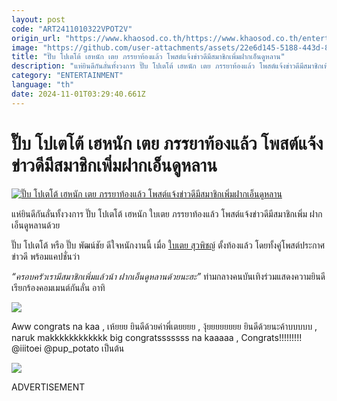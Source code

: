 ```yaml
---
layout: post
code: "ART2411010322VPOT2V"
origin_url: "https://www.khaosod.co.th/https://www.khaosod.co.th/entertainment/news_9485594"
image: "https://github.com/user-attachments/assets/22e6d145-5188-443d-8fc9-a82bd946e0c0"
title: "ปั๊บ โปเตโต้ เฮหนัก เตย ภรรยาท้องแล้ว โพสต์แจ้งข่าวดีมีสมาชิกเพิ่มฝากเอ็นดูหลาน"
description: "แห่ยินดีกันลั่นทั้งวงการ ปั๊บ โปเตโต้ เฮหนัก เตย ภรรยาท้องแล้ว โพสต์แจ้งข่าวดีมีสมาชิกเพิ่ม ฝากเอ็นดูหลานด้วยปั๊บ โปเตโต้ หรือ ปั๊บ พัฒน์ชัย ดีใจหนักงานนี้"
category: "ENTERTAINMENT"
language: "th"
date: 2024-11-01T03:29:40.661Z
---
```


# ปั๊บ โปเตโต้ เฮหนัก เตย ภรรยาท้องแล้ว โพสต์แจ้งข่าวดีมีสมาชิกเพิ่มฝากเอ็นดูหลาน

[![ปั๊บ โปเตโต้ เฮหนัก เตย ภรรยาท้องแล้ว โพสต์แจ้งข่าวดีมีสมาชิกเพิ่มฝากเอ็นดูหลาน](https://www.khaosod.co.th/wpapp/uploads/2024/11/puptoeibaby111679998.jpg "ปั๊บ โปเตโต้ เฮหนัก เตย ภรรยาท้องแล้ว โพสต์แจ้งข่าวดีมีสมาชิกเพิ่มฝากเอ็นดูหลาน")](https://www.khaosod.co.th/wpapp/uploads/2024/11/puptoeibaby111679998.jpg)

แห่ยินดีกันลั่นทั้งวงการ ปั๊บ โปเตโต้ เฮหนัก ใบเตย ภรรยาท้องแล้ว โพสต์แจ้งข่าวดีมีสมาชิกเพิ่ม ฝากเอ็นดูหลานด้วย

ปั๊บ โปเตโต้ หรือ ปั๊บ พัฒน์ชัย ดีใจหนักงานนี้ เมื่อ [ใบเตย สุวพิชญ์](https://www.instagram.com/p/DBz4vDvSuMv/) ตั้งท้องแล้ว โดยทั้งคู่โพสต์ประกาศข่าวดี พร้อมแคปชั่นว่า

_“ครอบครัวเรามีสมาชิกเพิ่มแล้วน้า ฝากเอ็นดูหลานด้วยนะฮะ”_ ท่ามกลางคนบันเทิงร่วมแสดงความยินดี เรียกร้องคอมเมนต์กันลั่น อาทิ

[![](https://www.khaosod.co.th/wpapp/uploads/2024/11/puptoeibaby111671.jpg)](https://www.khaosod.co.th/wpapp/uploads/2024/11/puptoeibaby111671.jpg)

Aww congrats na kaa , เห้ยยย ยินดีด้วยค่าพี่เตยยยย , งุ้ยยยยยยยย ยินดีด้วยนะค้าบบบบบ ,  
naruk makkkkkkkkkkkk big congratsssssss na kaaaaa , Congrats!!!!!!!!! @iiitoei @pup\_potato เป็นต้น

[![](https://www.khaosod.co.th/wpapp/uploads/2024/11/puptoeibaby1116711.jpg)](https://www.khaosod.co.th/wpapp/uploads/2024/11/puptoeibaby1116711.jpg)

ADVERTISEMENT